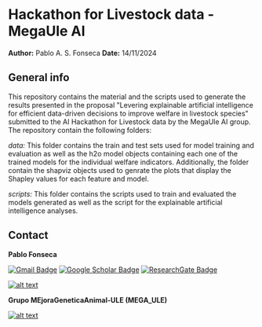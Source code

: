 # Hackathon for Livestock data - MegaUle AI

**Author:** Pablo A. S. Fonseca
**Date:** 14/11/2024

## General info

This repository contains the material and the scripts used to generate the results presented in the proposal "Levering explainable artificial intelligence for efficient data-driven decisions to improve welfare in livestock species" submitted to the AI Hackathon for Livestock data by the MegaUle AI group. The repository contain the following folders:

*data:* This folder contains the train and test sets used for model training and evaluation as well as the h2o model objects containing each one of the trained models for the individual welfare indicators. Additionally, the folder contain the shapviz objects used to genrate the plots that display the Shapley values for each feature and model.

*scripts:* This folder contains the scripts used to train and evaluated the models generated as well as the script for the explainable artificial intelligence analyses.


## Contact

**Pablo Fonseca**

[![Gmail Badge](https://img.shields.io/badge/-psouf@unileon.es-c14438?style=flat-square&logo=Gmail&logoColor=white&link=mailto:psouf@unileon.es)](mailto:psouf@unileon.es)
[![Google Scholar Badge](https://img.shields.io/badge/Google-Scholar-lightgrey)](https://scholar.google.com/citations?user=1VUm8EIAAAAJ&hl=pt-BR)
[![ResearchGate Badge](https://img.shields.io/badge/Research-Gate-9cf)](https://www.researchgate.net/profile/Pablo_Fonseca2)

<!-- display the social media buttons in your README -->


[![alt text][6.1]][6]


<!-- links to social media icons -->
<!-- no need to change these -->

<!-- icons with padding -->

[6.1]: http://i.imgur.com/0o48UoR.png (github icon with padding)

<!-- icons without padding -->

[6.2]: http://i.imgur.com/9I6NRUm.png (github icon without padding)


<!-- links to your social media accounts -->
<!-- update these accordingly -->

[6]: http://www.github.com/pablobio


<!-- Please don't remove this: Grab your social icons from https://github.com/carlsednaoui/gitsocial -->

**Grupo MEjoraGeneticaAnimal-ULE (MEGA_ULE)**

[![alt text][1.1]][1]

[1.1]: http://i.imgur.com/tXSoThF.png (twitter icon with padding)

[1.2]: http://i.imgur.com/wWzX9uB.png (twitter icon without padding)

[1]: https://twitter.com/MEGA_ULE

